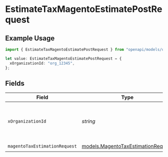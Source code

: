 # EstimateTaxMagentoEstimatePostRequest

## Example Usage

```typescript
import { EstimateTaxMagentoEstimatePostRequest } from "openapi/models/operations";

let value: EstimateTaxMagentoEstimatePostRequest = {
  xOrganizationId: "org_12345",
};
```

## Fields

| Field                                                                             | Type                                                                              | Required                                                                          | Description                                                                       | Example                                                                           |
| --------------------------------------------------------------------------------- | --------------------------------------------------------------------------------- | --------------------------------------------------------------------------------- | --------------------------------------------------------------------------------- | --------------------------------------------------------------------------------- |
| `xOrganizationId`                                                                 | *string*                                                                          | :heavy_check_mark:                                                                | The unique identifier for the organization making the request                     | org_12345                                                                         |
| `magentoTaxEstimationRequest`                                                     | [models.MagentoTaxEstimationRequest](../../models/magentotaxestimationrequest.md) | :heavy_check_mark:                                                                | N/A                                                                               |                                                                                   |